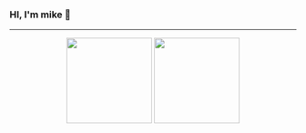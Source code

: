### HI, I'm mike 👋

<!--
**dq042000/dq042000** is a ✨ _special_ ✨ repository because its `README.md` (this file) appears on your GitHub profile.

Here are some ideas to get you started:

- 🔭 I’m currently working on ...
- 🌱 I’m currently learning ...
- 👯 I’m looking to collaborate on ...
- 🤔 I’m looking for help with ...
- 💬 Ask me about ...
- 📫 How to reach me: ...
- 😄 Pronouns: ...
- ⚡ Fun fact: ...
-->

*** 
<p align="center">
<img height="150em" src="https://github-readme-stats.vercel.app/api?username=dq042000&show_icons=true" align="center"/>
<img height="150em" src="https://github-readme-stats.vercel.app/api/top-langs/?username=dq042000&layout=compact" align="center"/>
</p>

